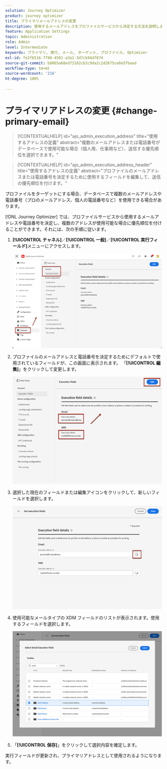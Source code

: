 ```yaml
---
solution: Journey Optimizer
product: journey optimizer
title: プライマリメールアドレスの変更
description: 使用するメールアドレスをプロファイルサービスから決定する方法を説明します。
feature: Application Settings
topic: Administration
role: Admin
level: Intermediate
keywords: プライマリ, 実行, メール, ターゲット, プロファイル, Optimizer
exl-id: fe2f6516-7790-4501-a3a1-3d7cb94d7874
source-git-commit: b8065a68ed73102cb2c9da2c2d2675ce8e5fbaad
workflow-type: tm+mt
source-wordcount: '216'
ht-degree: 100%

---
```


# プライマリアドレスの変更 {#change-primary-email}

>[!CONTEXTUALHELP]
>id="ajo_admin_execution_address"
>title="使用するアドレスの定義"
>abstract="複数のメールアドレスまたは電話番号がデータベースで使用可能な場合（個人用、仕事用など）、送信する優先順位を選択できます。"

>[!CONTEXTUALHELP]
>id="ajo_admin_execution_address_header"
>title="使用するアドレスの定義"
>abstract="プロファイルのメールアドレスまたは電話番号を決定するために使用するフィールドを編集して、送信の優先順位を付けます。"

プロファイルをターゲットにする場合、データベースで複数のメールアドレスや電話番号（プロのメールアドレス、個人の電話番号など）を使用できる場合があります。

[!DNL Journey Optimizer] では、プロファイルサービスから使用するメールアドレスや電話番号を決定し、複数のアドレスが使用可能な場合に優先順位を付けることができます。それには、次の手順に従います。

1. **[!UICONTROL チャネル]**／**[!UICONTROL 一般]**／**[!UICONTROL 実行フィールド]**&#x200B;メニューにアクセスします。

   ![](assets/primary-address-execution-fields.png)

1. プロファイルのメールアドレスと電話番号を決定するためにデフォルトで使用されているフィールドが、この画面に表示されます。 「**[!UICONTROL 編集]**」をクリックして変更します。

   ![](assets/primary-address.png)

1. 選択した現在のフィールドまたは編集アイコンをクリックして、新しいフィールドを選択します。

   ![](assets/primary-address-edit.png)

1. 使用可能なメールタイプの XDM フィールドのリストが表示されます。使用するフィールドを選択します。

   ![](assets/primary-address-select-field.png)

1. 「**[!UICONTROL 保存]**」をクリックして選択内容を確定します。

実行フィールドが更新され、プライマリアドレスとして使用されるようになります。

<!--1. You can also select an additional field to use as secondary email address. This allows you to determine which field to use if the primary field is empty for a profile. -->

